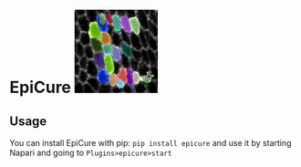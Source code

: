 # EpiCure ![snap](imgs/epicure_logo.png)

## Usage

You can install EpiCure with pip: `pip install epicure` and use it by starting Napari and going to `Plugins>epicure>start`
